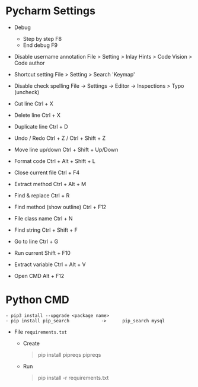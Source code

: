 # Pycharm Settings

- Debug
  - Step by step                F8
  - End debug                   F9

- Disable username annotation
    File > Setting > Inlay Hints > Code Vision > Code author

- Shortcut setting
    File > Setting > Search 'Keymap'

- Disable check spelling
    File -> Settings -> Editor -> Inspections > Typo (uncheck)

- Cut line                          Ctrl + X
- Delete line                       Ctrl + X
- Duplicate line                    Ctrl + D 
- Undo / Redo                       Ctrl + Z / Ctrl + Shift + Z
- Move line up/down                 Ctrl + Shift + Up/Down 
- Format code                       Ctrl + Alt + Shift + L
- Close current file                Ctrl + F4
- Extract method                    Ctrl + Alt + M
- Find & replace                    Ctrl + R          
- Find method (show outline)        Ctrl + F12
- File class name                   Ctrl + N
- Find string                       Ctrl + Shift + F
- Go to line                        Ctrl + G
- Run current                       Shift + F10
- Extract variable                  Ctrl + Alt + V
- Open CMD                          Alt + F12

# Python CMD
    
    - pip3 install --upgrade <package name>
    - pip install pip_search            ->      pip_search mysql
    
- File `requirements.txt`
    
    - Create
        >   pip install pipreqs
        >   pipreqs
    - Run
      > pip install -r requirements.txt
    
